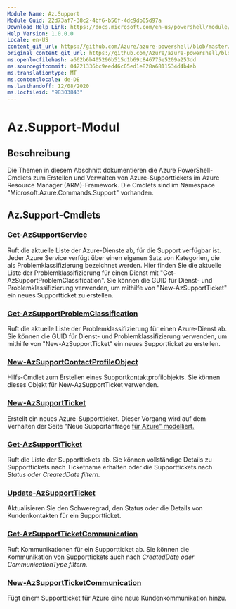 ```yaml
---
Module Name: Az.Support
Module Guid: 22d73af7-38c2-4bf6-b56f-4dc9db05d97a
Download Help Link: https://docs.microsoft.com/en-us/powershell/module/az.support
Help Version: 1.0.0.0
Locale: en-US
content_git_url: https://github.com/Azure/azure-powershell/blob/master/src/Support/Support/help/Az.Support.md
original_content_git_url: https://github.com/Azure/azure-powershell/blob/master/src/Support/Support/help/Az.Support.md
ms.openlocfilehash: a662b6b405296b515d1b69c846775e5209a253dd
ms.sourcegitcommit: 04221336bc9eed46c05ed1e828a6811534d4b4ab
ms.translationtype: MT
ms.contentlocale: de-DE
ms.lasthandoff: 12/08/2020
ms.locfileid: "98303843"
---
```

# Az.Support-Modul
## Beschreibung
Die Themen in diesem Abschnitt dokumentieren die Azure PowerShell-Cmdlets zum Erstellen und Verwalten von Azure-Supporttickets im Azure Resource Manager (ARM)-Framework. Die Cmdlets sind im Namespace "Microsoft.Azure.Commands.Support" vorhanden.

## Az.Support-Cmdlets
### [Get-AzSupportService](Get-AzSupportService.md)
Ruft die aktuelle Liste der Azure-Dienste ab, für die Support verfügbar ist. Jeder Azure Service verfügt über einen eigenen Satz von Kategorien, die als Problemklassifizierung bezeichnet werden. Hier finden Sie die aktuelle Liste der Problemklassifizierung für einen Dienst mit "Get-AzSupportProblemClassification". Sie können die GUID für Dienst- und Problemklassifizierung verwenden, um mithilfe von "New-AzSupportTicket" ein neues Supportticket zu erstellen.

### [Get-AzSupportProblemClassification](Get-AzSupportProblemClassification.md)
Ruft die aktuelle Liste der Problemklassifizierung für einen Azure-Dienst ab. Sie können die GUID für Dienst- und Problemklassifizierung verwenden, um mithilfe von "New-AzSupportTicket" ein neues Supportticket zu erstellen. 

### [New-AzSupportContactProfileObject](New-AzSupportContactProfileObject.md)
Hilfs-Cmdlet zum Erstellen eines Supportkontaktprofilobjekts. Sie können dieses Objekt für New-AzSupportTicket verwenden.

### [New-AzSupportTicket](New-AzSupportTicket.md)
Erstellt ein neues Azure-Supportticket. Dieser Vorgang wird auf dem Verhalten der Seite "Neue Supportanfrage [für Azure" modelliert.](https://portal.azure.com/#blade/Microsoft_Azure_Support/HelpAndSupportBlade/overview)

### [Get-AzSupportTicket](Get-AzSupportTicket.md)
Ruft die Liste der Supporttickets ab. Sie können vollständige Details zu Supporttickets nach Ticketname erhalten oder die Supporttickets nach *Status oder* *CreatedDate filtern.*

### [Update-AzSupportTicket](Update-AzSupportTicket.md)
Aktualisieren Sie den Schweregrad, den Status oder die Details von Kundenkontakten für ein Supportticket.

### [Get-AzSupportTicketCommunication](Get-AzSupportTicketCommunication.md)
Ruft Kommunikationen für ein Supportticket ab. Sie können die Kommunikation von Supporttickets auch nach *CreatedDate oder* *CommunicationType filtern.* 

### [New-AzSupportTicketCommunication](New-AzSupportTicketCommunication.md)
Fügt einem Supportticket für Azure eine neue Kundenkommunikation hinzu. 



